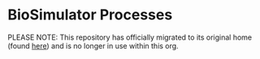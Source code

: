# BioSimulator Processes
PLEASE NOTE: This repository has officially migrated to its original home (found [here](https://github.com/vivarium-collective/biosimulator-processes)) and is no longer in use within this org.
